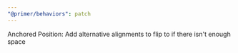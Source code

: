 ```yaml
---
"@primer/behaviors": patch
---
```


Anchored Position: Add alternative alignments to flip to if there isn't enough space
